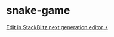 # snake-game

[Edit in StackBlitz next generation editor ⚡️](https://stackblitz.com/~/github.com/SapphireShy/snake-game)